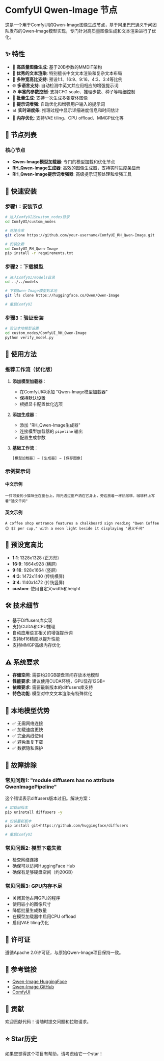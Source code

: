 # ComfyUI Qwen-Image 节点

这是一个用于ComfyUI的Qwen-Image图像生成节点，基于阿里巴巴通义千问团队发布的Qwen-Image模型实现，专门针对高质量图像生成和文本渲染进行了优化。

## ✨ 特性

- 🎨 **高质量图像生成**: 基于20B参数的MMDiT架构
- 📝 **优秀的文本渲染**: 特别擅长中文文本渲染和复杂文本布局
- 🎯 **多种宽高比支持**: 预设1:1、16:9、9:16、4:3、3:4等比例
- 🌐 **多语言支持**: 自动检测中英文并应用相应的增强提示词
- ⚙️ **丰富的参数控制**: 支持CFG scale、推理步数、种子等精细控制
- 🚀 **批量生成**: 支持一次生成多张变体图像
- 🔧 **提示词增强**: 自动优化和增强用户输入的提示词
- 📊 **实时进度条**: 推理过程中显示详细进度信息和时间估计
- 💾 **内存优化**: 支持VAE tiling、CPU offload、MMGP优化等

## 🔧 节点列表

### 核心节点
- **Qwen-Image模型加载器**: 专门的模型加载和优化节点
- **RH_Qwen-Image生成器**: 高效的图像生成器，支持实时进度条显示
- **RH_Qwen-Image提示词增强器**: 高级提示词预处理和增强工具

## 🚀 快速安装

### 步骤1：安装节点
```bash
# 进入ComfyUI的custom_nodes目录
cd ComfyUI/custom_nodes

# 克隆仓库
git clone https://github.com/your-username/ComfyUI_RH_Qwen-Image.git

# 安装依赖
cd ComfyUI_RH_Qwen-Image
pip install -r requirements.txt
```

### 步骤2：下载模型
```bash
# 进入ComfyUI/models目录
cd ../../models

# 下载Qwen-Image模型到本地
git lfs clone https://huggingface.co/Qwen/Qwen-Image

# 重启ComfyUI
```

### 步骤3：验证安装
```bash
# 验证本地模型设置
cd custom_nodes/ComfyUI_RH_Qwen-Image
python verify_model.py
```

## 📖 使用方法

### 推荐工作流（优化版）

1. **添加模型加载器**：
   - 在ComfyUI中添加 "Qwen-Image模型加载器"
   - 保持默认设置
   - 根据显卡配置优化选项

2. **添加生成器**：
   - 添加 "RH_Qwen-Image生成器"
   - 连接模型加载器的 `pipeline` 输出
   - 配置生成参数

3. **基础工作流**：
   ```
   [模型加载器] → [生成器] → [保存图像]
   ```

### 示例提示词

#### 中文示例
```
一只可爱的小猫咪坐在窗台上，阳光透过窗户洒在它身上，旁边放着一杯热咖啡，咖啡杯上写着"通义千问"
```

#### 英文示例
```
A coffee shop entrance features a chalkboard sign reading "Qwen Coffee 😊 $2 per cup," with a neon light beside it displaying "通义千问"
```

## 📐 预设宽高比

- **1:1**: 1328x1328 (正方形)
- **16:9**: 1664x928 (横屏)
- **9:16**: 928x1664 (竖屏)
- **4:3**: 1472x1140 (传统横屏)
- **3:4**: 1140x1472 (传统竖屏)
- **custom**: 使用自定义width和height

## 🛠️ 技术细节

- 基于Diffusers库实现
- 支持CUDA和CPU推理
- 自动应用语言相关的增强提示词
- 支持bf16精度以提升性能
- 支持MMGP高级内存优化

## ⚠️ 系统要求

- **存储空间**: 需要约20GB硬盘空间存放本地模型
- **性能要求**: 建议使用CUDA环境，GPU显存12GB+
- **依赖要求**: 需要最新版本的diffusers库支持
- **特色功能**: 模型对中文文本渲染有特殊优化

## 📁 本地模型优势

- ✅ 无需网络连接
- ✅ 加载速度更快
- ✅ 完全离线使用
- ✅ 避免重复下载
- ✅ 数据隐私保护

## 🔧 故障排除

### 常见问题1: "module diffusers has no attribute QwenImagePipeline"

这个错误表示diffusers版本过旧。解决方案：

```bash
# 卸载旧版本
pip uninstall diffusers -y

# 安装最新版本
pip install git+https://github.com/huggingface/diffusers

# 重启ComfyUI
```

### 常见问题2: 模型下载失败

- 检查网络连接
- 确保可以访问HuggingFace Hub
- 确保有足够硬盘空间（约20GB）

### 常见问题3: GPU内存不足

- 关闭其他占用GPU的程序
- 使用较小的图像尺寸
- 降低批量生成数量
- 在模型加载器中启用CPU offload
- 启用VAE tiling优化

## 📄 许可证

遵循Apache 2.0许可证，与原始Qwen-Image项目保持一致。

## 🔗 参考链接

- [Qwen-Image HuggingFace](https://huggingface.co/Qwen/Qwen-Image)
- [Qwen-Image GitHub](https://github.com/QwenLM/Qwen-Image)
- [ComfyUI](https://github.com/comfyanonymous/ComfyUI)

## 🤝 贡献

欢迎贡献代码！请随时提交问题和拉取请求。

## ⭐ Star历史

如果您觉得这个项目有帮助，请考虑给它一个star！